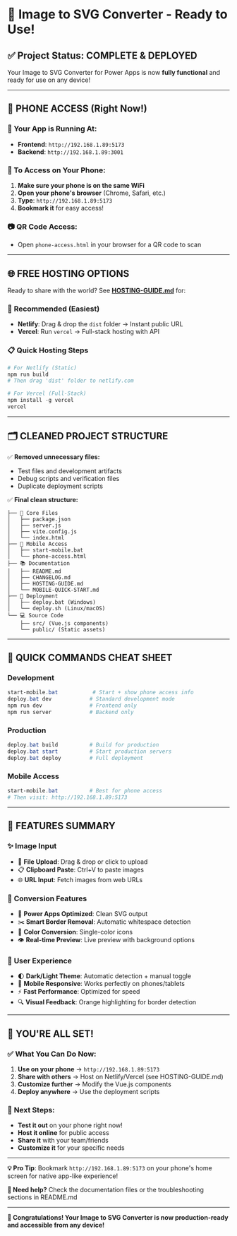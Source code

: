 # 🎉 Image to SVG Converter - Ready to Use!

## ✅ Project Status: COMPLETE & DEPLOYED

Your Image to SVG Converter for Power Apps is now **fully functional** and ready for use on any device!

---

## 📱 **PHONE ACCESS (Right Now!)**

### 🚀 Your App is Running At:
- **Frontend**: `http://192.168.1.89:5173`
- **Backend**: `http://192.168.1.89:3001`

### 📱 To Access on Your Phone:
1. **Make sure your phone is on the same WiFi**
2. **Open your phone's browser** (Chrome, Safari, etc.)
3. **Type**: `http://192.168.1.89:5173`
4. **Bookmark it** for easy access!

### 📷 QR Code Access:
- Open `phone-access.html` in your browser for a QR code to scan

---

## 🌐 **FREE HOSTING OPTIONS**

Ready to share with the world? See **[HOSTING-GUIDE.md](HOSTING-GUIDE.md)** for:

### 🥇 **Recommended (Easiest)**
- **Netlify**: Drag & drop the `dist` folder → Instant public URL
- **Vercel**: Run `vercel` → Full-stack hosting with API

### 📋 **Quick Hosting Steps**
```powershell
# For Netlify (Static)
npm run build
# Then drag 'dist' folder to netlify.com

# For Vercel (Full-Stack)
npm install -g vercel
vercel
```

---

## 🗂️ **CLEANED PROJECT STRUCTURE**

✅ **Removed unnecessary files:**
- Test files and development artifacts
- Debug scripts and verification files
- Duplicate deployment scripts

✅ **Final clean structure:**
```
├── 📄 Core Files
│   ├── package.json
│   ├── server.js
│   ├── vite.config.js
│   └── index.html
├── 📱 Mobile Access
│   ├── start-mobile.bat
│   └── phone-access.html
├── 📚 Documentation
│   ├── README.md
│   ├── CHANGELOG.md
│   ├── HOSTING-GUIDE.md
│   └── MOBILE-QUICK-START.md
├── 🚀 Deployment
│   ├── deploy.bat (Windows)
│   └── deploy.sh (Linux/macOS)
└── 💻 Source Code
    ├── src/ (Vue.js components)
    └── public/ (Static assets)
```

---

## 🎯 **QUICK COMMANDS CHEAT SHEET**

### Development
```powershell
start-mobile.bat           # Start + show phone access info
deploy.bat dev            # Standard development mode
npm run dev               # Frontend only
npm run server            # Backend only
```

### Production
```powershell
deploy.bat build          # Build for production
deploy.bat start          # Start production servers
deploy.bat deploy         # Full deployment
```

### Mobile Access
```powershell
start-mobile.bat          # Best for phone access
# Then visit: http://192.168.1.89:5173
```

---

## 🎨 **FEATURES SUMMARY**

### ✨ **Image Input**
- 📎 **File Upload**: Drag & drop or click to upload
- 📋 **Clipboard Paste**: Ctrl+V to paste images
- 🌐 **URL Input**: Fetch images from web URLs

### 🔧 **Conversion Features**
- 🎯 **Power Apps Optimized**: Clean SVG output
- ✂️ **Smart Border Removal**: Automatic whitespace detection
- 🎨 **Color Conversion**: Single-color icons
- 👁️ **Real-time Preview**: Live preview with background options

### 📱 **User Experience**
- 🌓 **Dark/Light Theme**: Automatic detection + manual toggle
- 📱 **Mobile Responsive**: Works perfectly on phones/tablets
- ⚡ **Fast Performance**: Optimized for speed
- 🔍 **Visual Feedback**: Orange highlighting for border detection

---

## 🎉 **YOU'RE ALL SET!**

### ✅ **What You Can Do Now:**
1. **Use on your phone** → `http://192.168.1.89:5173`
2. **Share with others** → Host on Netlify/Vercel (see HOSTING-GUIDE.md)
3. **Customize further** → Modify the Vue.js components
4. **Deploy anywhere** → Use the deployment scripts

### 🚀 **Next Steps:**
- **Test it out** on your phone right now!
- **Host it online** for public access
- **Share it** with your team/friends
- **Customize it** for your specific needs

---

**💡 Pro Tip**: Bookmark `http://192.168.1.89:5173` on your phone's home screen for native app-like experience!

**📧 Need help?** Check the documentation files or the troubleshooting sections in README.md

---

**🎊 Congratulations! Your Image to SVG Converter is now production-ready and accessible from any device!**
